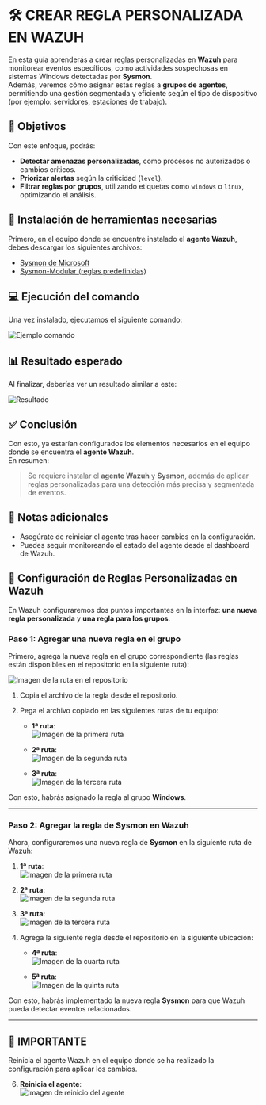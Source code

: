 # 🛠️ CREAR REGLA PERSONALIZADA EN WAZUH

En esta guía aprenderás a crear reglas personalizadas en **Wazuh** para monitorear eventos específicos, como actividades sospechosas en sistemas Windows detectadas por **Sysmon**.  
Además, veremos cómo asignar estas reglas a **grupos de agentes**, permitiendo una gestión segmentada y eficiente según el tipo de dispositivo (por ejemplo: servidores, estaciones de trabajo).



## 🎯 Objetivos

Con este enfoque, podrás:

- **Detectar amenazas personalizadas**, como procesos no autorizados o cambios críticos.
- **Priorizar alertas** según la criticidad (`level`).
- **Filtrar reglas por grupos**, utilizando etiquetas como `windows` o `linux`, optimizando el análisis.



## 🔧 Instalación de herramientas necesarias

Primero, en el equipo donde se encuentre instalado el **agente Wazuh**, debes descargar los siguientes archivos:

- [Sysmon de Microsoft](https://learn.microsoft.com/en-us/sysinternals/downloads/sysmon)
- [Sysmon-Modular (reglas predefinidas)](https://github.com/olafhartong/sysmon-modular)



## 💻 Ejecución del comando

Una vez instalado, ejecutamos el siguiente comando:

![Ejemplo comando](https://user-images.githubusercontent.com/123456789/imagename1.png)



## 📊 Resultado esperado

Al finalizar, deberías ver un resultado similar a este:

![Resultado](https://user-images.githubusercontent.com/123456789/imagename2.png)



## ✅ Conclusión

Con esto, ya estarían configurados los elementos necesarios en el equipo donde se encuentra el **agente Wazuh**.  
En resumen:

> Se requiere instalar el **agente Wazuh** y **Sysmon**, además de aplicar reglas personalizadas para una detección más precisa y segmentada de eventos.



## 📌 Notas adicionales

- Asegúrate de reiniciar el agente tras hacer cambios en la configuración.
- Puedes seguir monitoreando el estado del agente desde el dashboard de Wazuh.



## 📌 Configuración de Reglas Personalizadas en Wazuh

En Wazuh configuraremos dos puntos importantes en la interfaz: **una nueva regla personalizada** y **una regla para los grupos**.

### Paso 1: Agregar una nueva regla en el grupo

Primero, agrega la nueva regla en el grupo correspondiente (las reglas están disponibles en el repositorio en la siguiente ruta):

![Imagen de la ruta en el repositorio](https://github.com/user-attachments/assets/aa31a0de-f486-423b-a5a0-652ba1e3d3fd)

1. Copia el archivo de la regla desde el repositorio.

2. Pega el archivo copiado en las siguientes rutas de tu equipo:

   - **1ª ruta**:  
     ![Imagen de la primera ruta](https://github.com/user-attachments/assets/b748570e-ce3b-40fe-8bc1-31b20c71e951)

   - **2ª ruta**:  
     ![Imagen de la segunda ruta](https://github.com/user-attachments/assets/4a7bcc7e-3444-47ac-b0bd-95bf84c4a369)

   - **3ª ruta**:  
     ![Imagen de la tercera ruta](https://github.com/user-attachments/assets/9aaf5fed-5568-41d0-b03e-c942d034bad9)

Con esto, habrás asignado la regla al grupo **Windows**.

---

### Paso 2: Agregar la regla de Sysmon en Wazuh

Ahora, configuraremos una nueva regla de **Sysmon** en la siguiente ruta de Wazuh:

1. **1ª ruta**:  
   ![Imagen de la primera ruta](https://github.com/user-attachments/assets/5c00ff8d-c772-45d2-a234-2812bee18966)

2. **2ª ruta**:  
   ![Imagen de la segunda ruta](https://github.com/user-attachments/assets/fff191b9-4a78-4d34-ba7b-1089959540ba)

3. **3ª ruta**:  
   ![Imagen de la tercera ruta](https://github.com/user-attachments/assets/9d0b40a4-1b7a-4699-b2d2-e1b6e486ba15)

4. Agrega la siguiente regla desde el repositorio en la siguiente ubicación:

   - **4ª ruta**:  
     ![Imagen de la cuarta ruta](https://github.com/user-attachments/assets/058b778f-dbc9-4369-9979-addc05275e7d)

   - **5ª ruta**:  
     ![Imagen de la quinta ruta](https://github.com/user-attachments/assets/ddd7820d-3cff-4fc6-b0ad-5484b97ea4b3)

Con esto, habrás implementado la nueva regla **Sysmon** para que Wazuh pueda detectar eventos relacionados.

---

## 🔑 IMPORTANTE

Reinicia el agente Wazuh en el equipo donde se ha realizado la configuración para aplicar los cambios.

6. **Reinicia el agente**:  
   ![Imagen de reinicio del agente](https://github.com/user-attachments/assets/d61510fa-e08c-4740-bb69-5648a6ad36c4)
